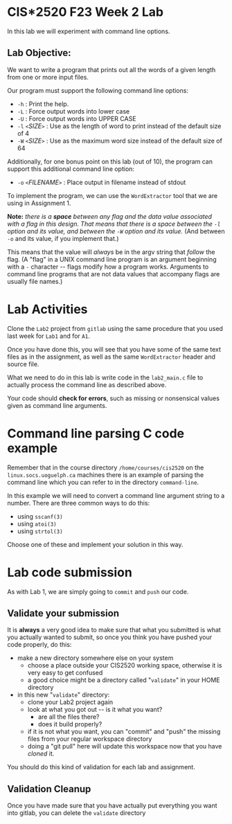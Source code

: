 
# CIS*2520 F23 Week 2 Lab

In this lab we will experiment with command line options.

## Lab Objective:

We want to write a program that prints out all the words of a given
length from one or more input files.

Our program must support the following command line options:

* `-h` : Print the help.
* `-L` : Force output words into lower case
* `-U` : Force output words into UPPER CASE
* `-l` *`<`SIZE`>`* : Use <SIZE> as the length of word to print instead of the default size of 4 
* `-W` *`<`SIZE`>`* : Use <SIZE> as the maximum word size instead of the default size of 64 


Additionally, for one bonus point on this lab (out of 10), the program
can support this additional command line option:

* `-o` *`<`FILENAME`>`* : Place output in filename instead of stdout


To implement the program, we can use the `WordExtractor` tool that we are using in Assignment 1.

**Note:** *there is a **space** between any flag and the data value associated with a flag in this design.  That means that there is a space between the `-l` option and its value, and between the `-W` option and its value.* (And between `-o` and its value, if you implement that.)

This means that the value will *always* be in the argv string that *follow* the flag. (A "flag" in a UNIX command line program is an argument beginning with a `-` character -- flags modify how a program works.  Arguments to command line programs that are not data values that accompany flags are usually file names.)

# Lab Activities

Clone the `Lab2` project from `gitlab` using the same procedure that you used last week for `Lab1` and for `A1`.

Once you have done this, you will see that you have some of the same
text files as in the assignment, as well as the same `WordExtractor`
header and source file.

What we need to do in this lab is write code in the `lab2_main.c` file
to actually process the command line as described above.

Your code should **check for errors**, such as missing or nonsensical
values given as command line arguments.



# Command line parsing C code example

Remember that in the course directory `/home/courses/cis2520`
on the `linux.socs.uoguelph.ca` machines there is an
example of parsing the command line which you can refer to in the directory `command-line`.

In this example we will need to convert a command line argument string to
a number.  There are three common ways to do this:

* using `sscanf(3)`
* using `atoi(3)`
* using `strtol(3)`

Choose one of these and implement your solution in this way.

# Lab code submission

As with Lab 1, we are simply going to `commit` and `push` our code.

## Validate your submission

It is **always** a very good idea to make sure that what you submitted
is what you actually wanted to submit, so once you think you have pushed
your code properly, do this:

* make a new directory somewhere else on your system
	* choose a place outside your CIS2520 working space, otherwise it
		is very easy to get confused
	* a good choice might be a directory called "`validate`" in your HOME directory
* in this new "`validate`" directory:
	* clone your Lab2 project again
	* look at what you got out -- is it what you want?
		* are all the files there?
		* does it build properly?
	* if it is not what you want, you can "commit" and "push" the missing
		files from your regular workspace directory
	* doing a "git pull" here will update this workspace now that you have
		*cloned* it.

You should do this kind of validation for each lab and assignment.

## Validation Cleanup

Once you have made sure that you have actually put everything you want
into gitlab, you can delete the `validate` directory


